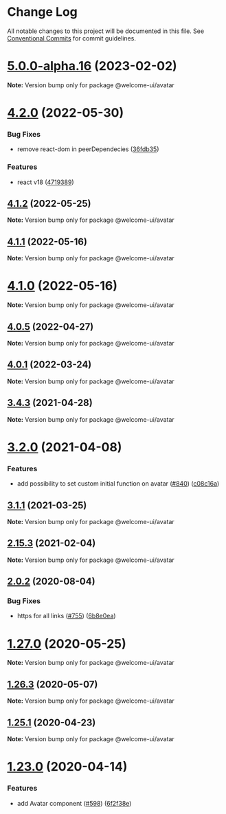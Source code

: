 # Change Log

All notable changes to this project will be documented in this file.
See [Conventional Commits](https://conventionalcommits.org) for commit guidelines.

# [5.0.0-alpha.16](https://github.com/WTTJ/welcome-ui/compare/v5.0.0-alpha.15...v5.0.0-alpha.16) (2023-02-02)

**Note:** Version bump only for package @welcome-ui/avatar





# [4.2.0](https://github.com/WTTJ/welcome-ui/compare/v4.1.2...v4.2.0) (2022-05-30)


### Bug Fixes

* remove react-dom in peerDependecies ([36fdb35](https://github.com/WTTJ/welcome-ui/commit/36fdb356016a6d71dce4d0254da2562ec6c9d973))


### Features

* react v18 ([4719389](https://github.com/WTTJ/welcome-ui/commit/4719389b2e02179479079f120afaf15099c36aa7))





## [4.1.2](https://github.com/WTTJ/welcome-ui/compare/v4.1.1...v4.1.2) (2022-05-25)

**Note:** Version bump only for package @welcome-ui/avatar





## [4.1.1](https://github.com/WTTJ/welcome-ui/compare/v4.1.0...v4.1.1) (2022-05-16)

**Note:** Version bump only for package @welcome-ui/avatar





# [4.1.0](https://github.com/WTTJ/welcome-ui/compare/v4.0.6...v4.1.0) (2022-05-16)

**Note:** Version bump only for package @welcome-ui/avatar





## [4.0.5](https://github.com/WTTJ/welcome-ui/compare/v4.0.4...v4.0.5) (2022-04-27)

**Note:** Version bump only for package @welcome-ui/avatar





## [4.0.1](https://github.com/WTTJ/welcome-ui/compare/v4.0.0...v4.0.1) (2022-03-24)

**Note:** Version bump only for package @welcome-ui/avatar





## [3.4.3](https://github.com/WTTJ/welcome-ui/compare/v3.4.2...v3.4.3) (2021-04-28)

**Note:** Version bump only for package @welcome-ui/avatar





# [3.2.0](https://github.com/WTTJ/welcome-ui/compare/v3.1.2...v3.2.0) (2021-04-08)


### Features

* add possibility to set custom initial function on avatar ([#840](https://github.com/WTTJ/welcome-ui/issues/840)) ([c08c16a](https://github.com/WTTJ/welcome-ui/commit/c08c16ad16a0e3c44c045ed08c993f2f937ca1e0))





## [3.1.1](https://github.com/WTTJ/welcome-ui/compare/v3.1.0...v3.1.1) (2021-03-25)

**Note:** Version bump only for package @welcome-ui/avatar





## [2.15.3](https://github.com/WTTJ/welcome-ui/compare/v2.15.2...v2.15.3) (2021-02-04)

**Note:** Version bump only for package @welcome-ui/avatar





## [2.0.2](https://github.com/WTTJ/welcome-ui/compare/v2.0.1...v2.0.2) (2020-08-04)


### Bug Fixes

* https for all links ([#755](https://github.com/WTTJ/welcome-ui/issues/755)) ([6b8e0ea](https://github.com/WTTJ/welcome-ui/commit/6b8e0ea7807486510169437bb909cb65038ff6f5))





# [1.27.0](https://github.com/WTTJ/welcome-ui/compare/v1.26.4...v1.27.0) (2020-05-25)

**Note:** Version bump only for package @welcome-ui/avatar





## [1.26.3](https://github.com/WTTJ/welcome-ui/compare/v1.26.2...v1.26.3) (2020-05-07)

**Note:** Version bump only for package @welcome-ui/avatar





## [1.25.1](https://github.com/WTTJ/welcome-ui/compare/v1.25.0...v1.25.1) (2020-04-23)

**Note:** Version bump only for package @welcome-ui/avatar





# [1.23.0](https://github.com/WTTJ/welcome-ui/compare/v1.22.1...v1.23.0) (2020-04-14)


### Features

* add Avatar component ([#598](https://github.com/WTTJ/welcome-ui/issues/598)) ([6f2f38e](https://github.com/WTTJ/welcome-ui/commit/6f2f38e9729b97d51011be95ea73b5414e998cd3))
